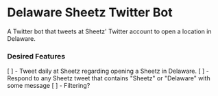 # Delaware Sheetz Twitter Bot
A Twitter bot that tweets at Sheetz' Twitter account to open a location in Delaware.

### Desired Features
[ ] - Tweet daily at Sheetz regarding opening a Sheetz in Delaware.
[ ] - Respond to any Sheetz tweet that contains "Sheetz" or "Delaware" with some message
[ ] - Filtering?
